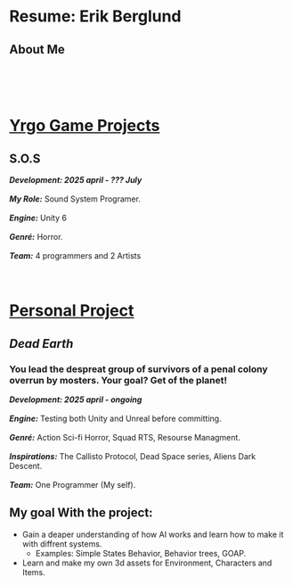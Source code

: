 # Resume: Erik Berglund
## About Me
</br>
</br>
</br>

# <ins>Yrgo Game Projects</ins>
## S.O.S
_**Development: 2025 april - ??? July**_
</br>
</br>
_**My Role:**_ Sound System Programer.
</br>
</br>
_**Engine:**_ Unity 6
</br>
</br>
_**Genré:**_ Horror.
</br>
</br>
_**Team:**_ 4 programmers and 2 Artists
</br>
</br>
</br>

# <ins>Personal Project</ins>
## *Dead Earth*
### You lead the despreat group of survivors of a penal colony overrun by mosters. Your goal? Get of the planet!

_**Development: 2025 april - ongoing**_
</br>
</br>
_**Engine:**_ Testing both Unity and Unreal before committing.
</br>
</br>
_**Genré:**_ Action Sci-fi Horror, Squad RTS, Resourse Managment.
</br>
</br>
_**Inspirations:**_ The Callisto Protocol, Dead Space series, Aliens Dark Descent.
</br>
</br>
_**Team:**_ One Programmer (My self).
## My goal With the project:
- Gain a deaper understanding of how AI works and learn how to make it with diffrent systems. 
  - Examples: Simple States Behavior, Behavior trees, GOAP.
- Learn and make my own 3d assets for Environment, Characters and Items.
</br>
</br>
</br>
